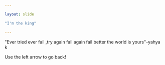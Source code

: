 ```yaml
---

layout: slide

"I'm the king"

---
```


"Ever tried ever fail ,try again fail again fail better the world is yours"-yahya k

Use the left arrow to go back!
